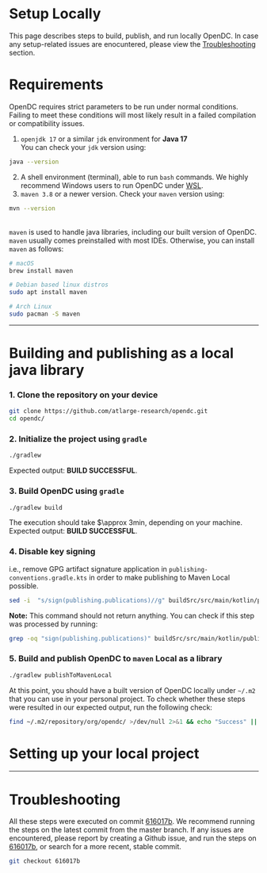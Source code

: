 # Setup Locally

This page describes steps to build, publish, and run locally OpenDC. In case any setup-related
issues are enocuntered, please view the [Troubleshooting](#troubleshooting) section.

# Requirements

OpenDC requires strict parameters to be run under normal conditions. 
Failing to meet these conditions will most likely result in a failed compilation or compatibility issues.

1. `openjdk 17` or a similar `jdk` environment for **Java 17**
<br>You can check your `jdk` version using:
```bash
java --version
```
2. A shell environment (terminal), able to run `bash` commands. We highly recommend Windows users to run OpenDC under [WSL](https://learn.microsoft.com/en-us/windows/wsl/install).
3. `maven 3.8` or a newer version. Check your `maven` version using:
```bash
mvn --version
```
<br>`maven` is used to handle java libraries, including our built version of OpenDC. `maven` usually comes preinstalled with most IDEs. Otherwise, you can install `maven` as follows:
```bash
# macOS
brew install maven
```
```bash
# Debian based linux distros
sudo apt install maven
```
```bash
# Arch Linux
sudo pacman -S maven
```

<hr>

# Building and publishing as a local java library

### 1. Clone the repository on your device

```bash
git clone https://github.com/atlarge-research/opendc.git
cd opendc/
```

### 2. Initialize the project using `gradle`
``` bash
./gradlew
```
Expected output: **BUILD SUCCESSFUL**.

### 3. Build OpenDC using `gradle`

```bash
./gradlew build
```
The execution should take $\approx 3min, depending on your machine. Expected output: **BUILD SUCCESSFUL**.

### 4. Disable key signing 
i.e., remove GPG artifact signature application in `publishing-conventions.gradle.kts` in order to make publishing to Maven Local possible.

```bash
sed -i  "s/sign(publishing.publications)//g" buildSrc/src/main/kotlin/publishing-conventions.gradle.kts
```

**Note:** This command should not return anything. You can check if this step was processed by running:

```bash
grep -oq "sign(publishing.publications)" buildSrc/src/main/kotlin/publishing-conventions.gradle.kts && echo "Failed" || echo "Successful"
```

### 5. Build and publish OpenDC to `maven` Local as a library

```bash
./gradlew publishToMavenLocal
```

At this point, you should have a built version of OpenDC locally under `~/.m2` that you can use in your personal project.
To check whether these steps were resulted in our expected output, run the following check:

```bash
find ~/.m2/repository/org/opendc/ >/dev/null 2>&1 && echo "Success" || echo "Fail"
```

# Setting up your local project


<hr>

# Troubleshooting 
All these steps were executed on commit [616017b](https://github.com/atlarge-research/opendc/tree/616017ba78a0882fe38b9b171b2b0f68e593cd8d).
We recommend running the steps on the latest commit from the master branch. If any issues are encountered, please report by creating a Github issue, 
and run the steps on [616017b](https://github.com/atlarge-research/opendc/tree/616017ba78a0882fe38b9b171b2b0f68e593cd8d), or search for a more recent,
stable commit. 

```bash
git checkout 616017b
```
